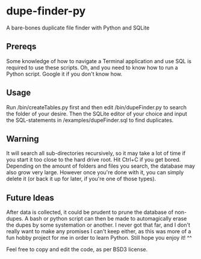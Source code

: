 # dupe-finder-py
A bare-bones duplicate file finder with Python and SQLite

## Prereqs
Some knowledge of how to navigate a Terminal application and use SQL is required to use these scripts. Oh, and you need to know how to run a Python script. Google it if you don't know how.

## Usage
Run /bin/createTables.py first and then edit /bin/dupeFinder.py to search the folder of your desire. Then the SQLite editor of your choice and input the SQL-statements in /examples/dupeFinder.sql to find duplicates. 

## Warning
It will search all sub-directories recursively, so it may take a lot of time if you start it too close to the hard drive root. Hit Ctrl+C if you get bored. Depending on the amount of folders and files you search, the database may also grow very large. However once you're done with it, you can simply delete it (or back it up for later, if you're one of those types).

## Future Ideas
After data is collected, it could be prudent to prune the database of non-dupes. A bash or python script can then be made to automagically erase the dupes by some systemation or another. I never got that far, and I don't really want to make any promises I can't keep either, as this was more of a fun hobby project for me in order to learn Python. Still hope you enjoy it! ^^

Feel free to copy and edit the code, as per BSD3 license.
